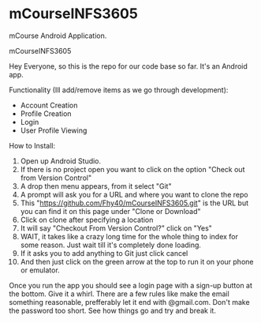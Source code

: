 # mCourseINFS3605
mCourse Android Application.

mCourseINFS3605

Hey Everyone, so this is the repo for our code base so far. It's an Android app. 

Functionality (Ill add/remove items as we go through development):
  - Account Creation
  - Profile Creation
  - Login
  - User Profile Viewing

How to Install:
  1. Open up Android Studio.
  2. If there is no project open you want to click on the option "Check out from Version Control"
  3. A drop then menu appears, from it select "Git"
  4. A prompt will ask you for a URL and where you want to clone the repo
  5. This "https://github.com/Fhy40/mCourseINFS3605.git" is the URL but you can find it on this page under "Clone or Download"
  6. Click on clone after specifying a location
  7. It will say "Checkout From Version Control?" click on "Yes"
  8. WAIT, it takes like a crazy long time for the whole thing to index for some reason. Just wait till it's completely done loading.
  9. If it asks you to add anything to Git just click cancel
  10. And then just click on the green arrow at the top to run it on your phone or emulator.

Once you run the app you should see a login page with a sign-up button at the bottom. Give it a whirl. There are a few rules like make the email something reasonable, prefferably let it end with @gmail.com. Don't make the password too short. See how things go and try and break it. 
